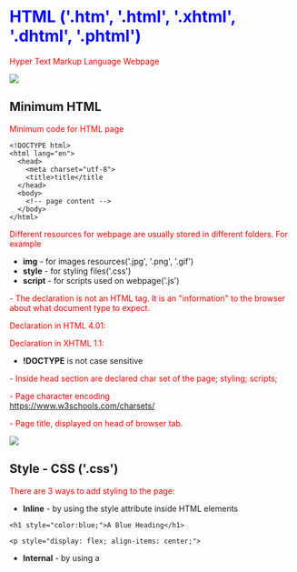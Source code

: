 # HTML ('.htm', '.html', '.xhtml', '.dhtml', '.phtml')
Hyper Text Markup Language Webpage

<image src="img/html.png" widht="100px">

## Minimum HTML
Minimum code for HTML page

```
<!DOCTYPE html>
<html lang="en">
  <head>
    <meta charset="utf-8">
    <title>title</title
  </head>
  <body>
    <!-- page content -->
  </body>
</html>
```

Different resources for webpage are usually stored in different folders. For example
* **img** - for images resources('.jpg', '.png', '.gif')
* **style** - for styling files('.css')
* **script** - for scripts used on webpage('.js')

**<!DOCTYPE html>** - The declaration is not an HTML tag. It is an "information" to the browser about what document type to expect.

Declaration in HTML 4.01:\
**<!DOCTYPE HTML PUBLIC "-//W3C//DTD HTML 4.01 Transitional//EN" "http://www.w3.org/TR/html4/loose.dtd">**

Declaration in XHTML 1.1:\
**<!DOCTYPE html PUBLIC "-//W3C//DTD XHTML 1.1//EN" "http://www.w3.org/TR/xhtml11/DTD/xhtml11.dtd">**

* **!DOCTYPE** is not case sensitive

**<head>** - Inside head section are declared char set of the page; styling; scripts;
  
**<meta charset="utf-8">** - Page character encoding\
https://www.w3schools.com/charsets/

**<title>My Page</title>** - Page title, displayed on head of browser tab.
  
<image src="img/css.png" widht="100px">

## Style - CSS ('.css')
There are 3 ways to add styling to the page:

* **Inline** - by using the style attribute inside HTML elements

```
<h1 style="color:blue;">A Blue Heading</h1>
```

```
<p style="display: flex; align-items: center;">
```

* **Internal** - by using a <style> element in the <head> section 

```
<head>
  <style>
  body {background-color: powderblue;}
  h1   {color: blue;}
  p    {color: red;}
  </style>
</head>
```

* **External** - by using a <link> element to link to an external CSS file
```
<head>
  <link rel="stylesheet" href="styles.css">
</head>
```

<image src="img/sass.png" width="100px">

## Style - Sass ('.scss')
https://sass-lang.com/ \
**Sass** - **S**yntactically **A**wesome **S**tyle**s**heet\
Sass is CSS styling extention. While CSS is interpeted straight in the browser. Sass needs pre-processor.

Sass can store values as variables. For example:
```
/* define variables for the primary colors */
$primary_1: #a2b9bc;
$primary_2: #b2ad7f;
$primary_3: #878f99;

/* use the variables */
.main-header {
  background-color: $primary_1;
}

.menu-left {
  background-color: $primary_2;
}

.menu-right {
  background-color: $primary_3;
}
```

## Style - Bootstrap
https://getbootstrap.com/ \
Bootstrap is the world’s most popular front-end open source toolkit, featuring Sass variables and mixins, responsive grid system, extensive prebuilt components, and powerful JavaScript plugins. 

<image src="img/js.jpg" width="100px">

## Script - JavaScript('.js')

<image src="img/ts.png" width="100px">

## Script - TypeScript('.ts', '.tsx')
https://www.typescriptlang.org/ \
TypeScript is an open-source language which builds on JavaScript, one of the world’s most used tools, by adding static type definitions.

<image src="img/jquery.png" widht="100px">

## Script - JQuery('.js')
https://jquery.com/ \
jQuery is a fast, small, and feature-rich JavaScript library. It makes things like HTML document traversal and manipulation, event handling, animation, and Ajax much simpler with an easy-to-use API that works across a multitude of browsers. 

Example: Get the <button> element with the class 'continue' and change its HTML to 'Next Step...'
  
```
$( "button.continue" ).html( "Next Step..." )
```

Show the #banner-message element that is hidden with display:none in its CSS when any button in #button-container is clicked.

```
var hiddenBox = $( "#banner-message" );
$( "#button-container button" ).on( "click", function( event ) {
  hiddenBox.show();
});
```

<image src="img/php.png" width="100px">

## PHP ('.php')
https://www.php.net/ \
PHP is server side scripting language.

Example:
```
 <!DOCTYPE html>
<html>
<body>

<?php
echo "My first PHP script!";
?>

</body>
</html> 
```
